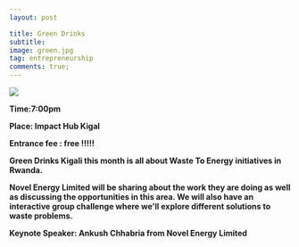 ```yaml
---
layout: post

title: Green Drinks 
subtitle: 
image: green.jpg
tag: entrepreneurship
comments: true;
---
```


<img src="{{site.github.url}}/img/green.jpg">

<strong>Time:7:00pm

<strong>Place: Impact Hub Kigal

<strong>Entrance fee : free !!!!! <strong>

Green Drinks Kigali this month is all about Waste To Energy initiatives in Rwanda. 

Novel Energy Limited will be sharing about the work they are doing as well as discussing the opportunities in this area. We will also have an interactive group challenge where we'll explore different solutions to waste problems.

Keynote Speaker: Ankush Chhabria from Novel Energy Limited